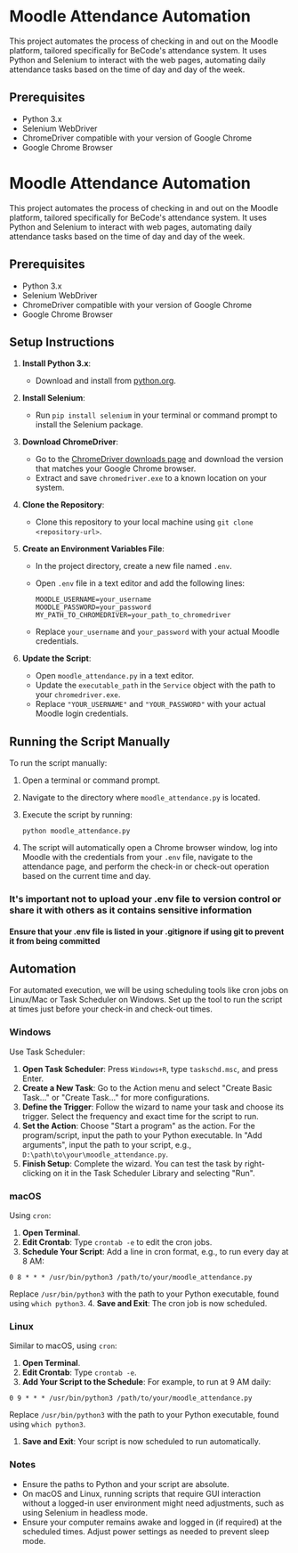 # Moodle Attendance Automation

This project automates the process of checking in and out on the Moodle platform, tailored specifically for BeCode's attendance system. It uses Python and Selenium to interact with the web pages, automating daily attendance tasks based on the time of day and day of the week.

## Prerequisites

- Python 3.x
- Selenium WebDriver
- ChromeDriver compatible with your version of Google Chrome
- Google Chrome Browser

# Moodle Attendance Automation

This project automates the process of checking in and out on the Moodle platform, tailored specifically for BeCode's attendance system. It uses Python and Selenium to interact with web pages, automating daily attendance tasks based on the time of day and day of the week.

## Prerequisites

- Python 3.x
- Selenium WebDriver
- ChromeDriver compatible with your version of Google Chrome
- Google Chrome Browser

## Setup Instructions

1. **Install Python 3.x**:

   - Download and install from [python.org](https://www.python.org/downloads/).

2. **Install Selenium**:

   - Run `pip install selenium` in your terminal or command prompt to install the Selenium package.

3. **Download ChromeDriver**:

   - Go to the [ChromeDriver downloads page](https://sites.google.com/chromium.org/driver/) and download the version that matches your Google Chrome browser.
   - Extract and save `chromedriver.exe` to a known location on your system.

4. **Clone the Repository**:

   - Clone this repository to your local machine using `git clone <repository-url>`.

5. **Create an Environment Variables File**:

   - In the project directory, create a new file named `.env`.
   - Open `.env` file in a text editor and add the following lines:

     ```
     MOODLE_USERNAME=your_username
     MOODLE_PASSWORD=your_password
     MY_PATH_TO_CHROMEDRIVER=your_path_to_chromedriver
     ```

   - Replace `your_username` and `your_password` with your actual Moodle credentials.

6. **Update the Script**:
   - Open `moodle_attendance.py` in a text editor.
   - Update the `executable_path` in the `Service` object with the path to your `chromedriver.exe`.
   - Replace `"YOUR_USERNAME"` and `"YOUR_PASSWORD"` with your actual Moodle login credentials.

## Running the Script Manually

To run the script manually:

1. Open a terminal or command prompt.
2. Navigate to the directory where `moodle_attendance.py` is located.
3. Execute the script by running:

   ```shell
   python moodle_attendance.py
   ```

4. The script will automatically open a Chrome browser window, log into Moodle with the credentials from your `.env` file, navigate to the attendance page, and perform the check-in or check-out operation based on the current time and day.

### It's important not to upload your .env file to version control or share it with others as it contains sensitive information

#### Ensure that your .env file is listed in your .gitignore if using git to prevent it from being committed

## Automation

For automated execution, we will be using scheduling tools like cron jobs on Linux/Mac or Task Scheduler on Windows. Set up the tool to run the script at times just before your check-in and check-out times.

### Windows

Use Task Scheduler:

1. **Open Task Scheduler**: Press `Windows+R`, type `taskschd.msc`, and press Enter.
2. **Create a New Task**: Go to the Action menu and select "Create Basic Task..." or "Create Task..." for more configurations.
3. **Define the Trigger**: Follow the wizard to name your task and choose its trigger. Select the frequency and exact time for the script to run.
4. **Set the Action**: Choose "Start a program" as the action. For the program/script, input the path to your Python executable. In "Add arguments", input the path to your script, e.g., `D:\path\to\your\moodle_attendance.py`.
5. **Finish Setup**: Complete the wizard. You can test the task by right-clicking on it in the Task Scheduler Library and selecting "Run".

### macOS

Using `cron`:

1. **Open Terminal**.
2. **Edit Crontab**: Type `crontab -e` to edit the cron jobs.
3. **Schedule Your Script**: Add a line in cron format, e.g., to run every day at 8 AM:

```shell
0 8 * * * /usr/bin/python3 /path/to/your/moodle_attendance.py
```

Replace `/usr/bin/python3` with the path to your Python executable, found using `which python3`. 4. **Save and Exit**: The cron job is now scheduled.

### Linux

Similar to macOS, using `cron`:

1. **Open Terminal**.
2. **Edit Crontab**: Type `crontab -e`.
3. **Add Your Script to the Schedule**: For example, to run at 9 AM daily:

```shell
0 9 * * * /usr/bin/python3 /path/to/your/moodle_attendance.py
```

Replace `/usr/bin/python3` with the path to your Python executable, found using `which python3`.

1. **Save and Exit**: Your script is now scheduled to run automatically.

### Notes

- Ensure the paths to Python and your script are absolute.
- On macOS and Linux, running scripts that require GUI interaction without a logged-in user environment might need adjustments, such as using Selenium in headless mode.
- Ensure your computer remains awake and logged in (if required) at the scheduled times. Adjust power settings as needed to prevent sleep mode.
